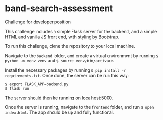 # band-search-assessment
Challenge for developer position

This challenge includes a simple Flask server for the backend, and a simple HTML and vanilla JS front end, with styling by Bootstrap.

To run this challenge, clone the repository to your local machine.

Navigate to the `backend` folder, and create a virtual environment by running `$ python -m venv venv` and `$ source venv/bin/activate`. 

Install the necessary packages by running `$ pip install -r requirements.txt`. Once done, the server can be run this way:

```
$ export FLASK_APP=backend.py
$ flask run
```

The server should then be running on localhost:5000.

Once the server is running, navigate to the `frontend` folder, and run `$ open index.html`. The app should be up and fully functional.
